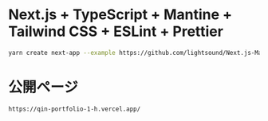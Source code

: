 # Next.js + TypeScript + Mantine + Tailwind CSS + ESLint + Prettier

```bash
yarn create next-app --example https://github.com/lightsound/Next.js-Mantine-TailwindCSS
```

# 公開ページ

```
https://qin-portfolio-1-h.vercel.app/
```
